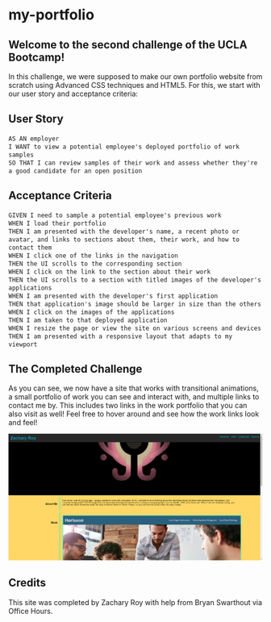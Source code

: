 # my-portfolio

## Welcome to the second challenge of the UCLA Bootcamp!

In this challenge, we were supposed to make our own portfolio website from scratch using Advanced CSS techniques and HTML5. For this, we start with our user story and acceptance criteria:

## User Story

```
AS AN employer
I WANT to view a potential employee's deployed portfolio of work samples
SO THAT I can review samples of their work and assess whether they're a good candidate for an open position
```


## Acceptance Criteria

```
GIVEN I need to sample a potential employee's previous work
WHEN I load their portfolio
THEN I am presented with the developer's name, a recent photo or avatar, and links to sections about them, their work, and how to contact them
WHEN I click one of the links in the navigation
THEN the UI scrolls to the corresponding section
WHEN I click on the link to the section about their work
THEN the UI scrolls to a section with titled images of the developer's applications
WHEN I am presented with the developer's first application
THEN that application's image should be larger in size than the others
WHEN I click on the images of the applications
THEN I am taken to that deployed application
WHEN I resize the page or view the site on various screens and devices
THEN I am presented with a responsive layout that adapts to my viewport
```

## The Completed Challenge

As you can see, we now have a site that works with transitional animations, a small portfolio of work you can see and interact with, and multiple links to contact me by. This includes two links in the work portfolio that you can also visit as well! Feel free to hover around and see how the work links look and feel!

![alt text](./assets/repo-images/example.png?raw=true "Completed Site")

## Credits
This site was completed by Zachary Roy with help from Bryan Swarthout via Office Hours.
